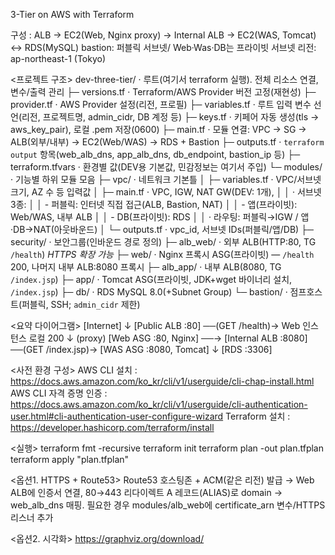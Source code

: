 3-Tier on AWS with Terraform


구성 : ALB → EC2(Web, Nginx proxy) → Internal ALB → EC2(WAS, Tomcat) ↔ RDS(MySQL)
bastion: 퍼블릭 서브넷/ Web·Was·DB는 프라이빗 서브넷
리전: ap-northeast-1 (Tokyo)

<프로젝트 구조>
dev-three-tier/              · 루트(여기서 terraform 실행). 전체 리소스 연결, 변수/출력 관리
├─ versions.tf               · Terraform/AWS Provider 버전 고정(재현성)
├─ provider.tf               · AWS Provider 설정(리전, 프로필)
├─ variables.tf              · 루트 입력 변수 선언(리전, 프로젝트명, admin_cidr, DB 계정 등)
├─ keys.tf                   · 키페어 자동 생성(tls → aws_key_pair), 로컬 .pem 저장(0600)
├─ main.tf                   · 모듈 연결: VPC → SG → ALB(외부/내부) → EC2(Web/WAS) → RDS + Bastion
├─ outputs.tf                · `terraform output` 항목(web_alb_dns, app_alb_dns, db_endpoint, bastion_ip 등)
├─ terraform.tfvars          · 환경별 값(DEV용 기본값, 민감정보는 여기서 주입)
└─ modules/                  · 기능별 하위 모듈 모음
   ├─ vpc/                   · 네트워크 기본틀
   │  ├─ variables.tf        · VPC/서브넷 크기, AZ 수 등 입력값
   │  ├─ main.tf             · VPC, IGW, NAT GW(DEV: 1개),
   │  │                       · 서브넷 3종:
   │  │                          - 퍼블릭: 인터넷 직접 접근(ALB, Bastion, NAT)
   │  │                          - 앱(프라이빗): Web/WAS, 내부 ALB
   │  │                          - DB(프라이빗): RDS
   │  │                       · 라우팅: 퍼블릭→IGW / 앱·DB→NAT(아웃바운드)
   │  └─ outputs.tf          · vpc_id, 서브넷 IDs(퍼블릭/앱/DB)
   ├─ security/              · 보안그룹(인바운드 경로 정의)
   ├─ alb_web/               · 외부 ALB(HTTP:80, TG `/health`)  *HTTPS 확장 가능*
   ├─ web/                   · Nginx 프록시 ASG(프라이빗) — `/health` 200, 나머지 내부 ALB:8080 프록시
   ├─ alb_app/               · 내부 ALB(8080, TG `/index.jsp`)
   ├─ app/                   · Tomcat ASG(프라이빗, JDK+wget 바이너리 설치, `/index.jsp`)
   ├─ db/                    · RDS MySQL 8.0(+Subnet Group)
   └─ bastion/               · 점프호스트(퍼블릭, SSH; `admin_cidr` 제한)

<요약 다이어그램>
[Internet] 
   ↓ 
[Public ALB :80] ──(GET /health)→ Web 인스턴스 로컬 200
   ↓ (proxy)
[Web ASG :80, Nginx] ──→ [Internal ALB :8080] ──(GET /index.jsp)→ [WAS ASG :8080, Tomcat]
                                                                  ↓
                                                               [RDS :3306]

<사전 환경 구성>
AWS CLI 설치 : https://docs.aws.amazon.com/ko_kr/cli/v1/userguide/cli-chap-install.html
AWS CLI 자격 증명 인증 : https://docs.aws.amazon.com/ko_kr/cli/v1/userguide/cli-authentication-user.html#cli-authentication-user-configure-wizard
Terraform 설치 : https://developer.hashicorp.com/terraform/install

<실행>
terraform fmt -recursive
terraform init
terraform plan -out plan.tfplan
terraform apply "plan.tfplan"

<옵션1. HTTPS + Route53>
Route53 호스팅존 + ACM(같은 리전) 발급 → Web ALB에 인증서 연결, 80→443 리다이렉트
A 레코드(ALIAS)로 domain → web_alb_dns 매핑.
필요한 경우 modules/alb_web에 certificate_arn 변수/HTTPS 리스너 추가

<옵션2. 시각화>
https://graphviz.org/download/

